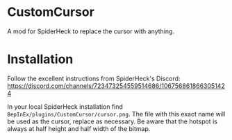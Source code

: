 # CustomCursor
A mod for SpiderHeck to replace the cursor with anything.

# Installation
Follow the excellent instructions from SpiderHeck's Discord: https://discord.com/channels/723473254559514686/1067568618663051424

In your local SpiderHeck installation find `BepInEx/plugins/CustomCursor/cursor.png`.
The file with this exact name will be used as the cursor, replace as necessary. Be aware that the hotspot is always at half height and half width of the bitmap. 
